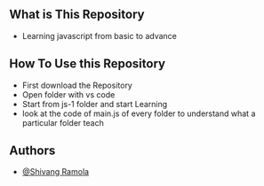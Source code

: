 
## What is This Repository 

- Learning javascript from basic to advance


## How To Use this Repository

- First download the Repository
- Open folder with vs code 
- Start from js-1 folder and start Learning
- look at the code of main.js of every folder to understand what a particular folder teach

## Authors

- [@Shivang Ramola](https://github.com/shiv7700)




